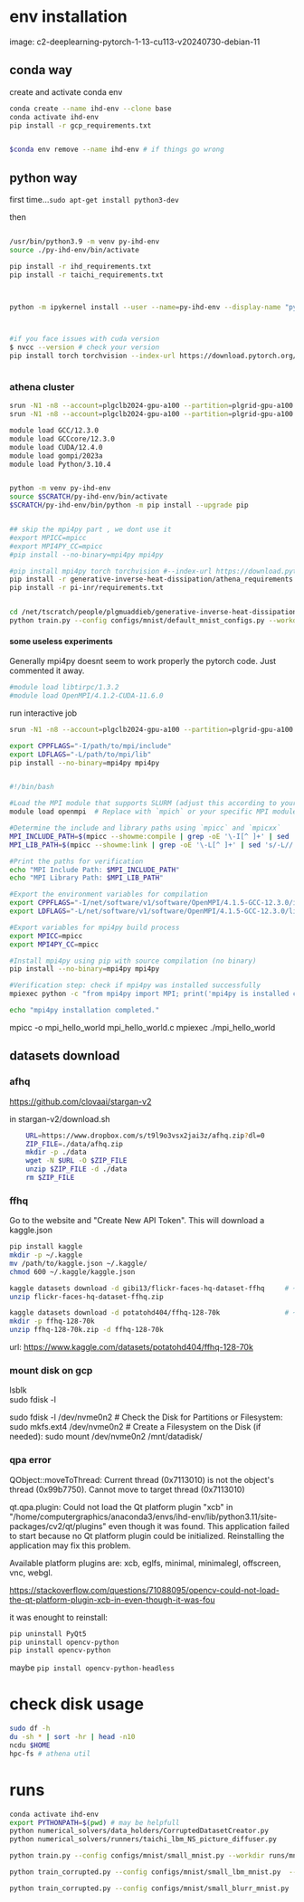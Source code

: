 
# env installation

image:
c2-deeplearning-pytorch-1-13-cu113-v20240730-debian-11

## conda way

create and activate conda env

```.sh
conda create --name ihd-env --clone base
conda activate ihd-env
pip install -r gcp_requirements.txt


$conda env remove --name ihd-env # if things go wrong
```

## python way

first time...`sudo apt-get install python3-dev`

then

```.sh

/usr/bin/python3.9 -m venv py-ihd-env
source ./py-ihd-env/bin/activate

pip install -r ihd_requirements.txt
pip install -r taichi_requirements.txt



python -m ipykernel install --user --name=py-ihd-env --display-name "py-ihd-env"



#if you face issues with cuda version
$ nvcc --version # check your version
pip install torch torchvision --index-url https://download.pytorch.org/whl/cu113 # and install the right one



```

### athena cluster

```.sh
srun -N1 -n8 --account=plgclb2024-gpu-a100 --partition=plgrid-gpu-a100 --gres=gpu:1 --time=08:00:00 --pty /bin/bash -l
srun -N1 -n8 --account=plgclb2024-gpu-a100 --partition=plgrid-gpu-a100 --gres=gpu:1 --time=01:00:00 --pty /bin/bash -l

module load GCC/12.3.0
module load GCCcore/12.3.0
module load CUDA/12.4.0
module load gompi/2023a
module load Python/3.10.4


python -m venv py-ihd-env
source $SCRATCH/py-ihd-env/bin/activate
$SCRATCH/py-ihd-env/bin/python -m pip install --upgrade pip


## skip the mpi4py part , we dont use it
#export MPICC=mpicc
#export MPI4PY_CC=mpicc
#pip install --no-binary=mpi4py mpi4py

#pip install mpi4py torch torchvision #--index-url https://download.pytorch.org/whl/cu124 # 116
pip install -r generative-inverse-heat-dissipation/athena_requirements.txt
pip install -r pi-inr/requirements.txt


cd /net/tscratch/people/plgmuaddieb/generative-inverse-heat-dissipation
python train.py --config configs/mnist/default_mnist_configs.py --workdir runs/mnist/default
```

#### some useless experiments

Generally mpi4py doesnt seem to work properly the pytorch code.
Just commented it away.

```.bash
#module load libtirpc/1.3.2
#module load OpenMPI/4.1.2-CUDA-11.6.0
```

run interactive job

```.bash
srun -N1 -n8 --account=plgclb2024-gpu-a100 --partition=plgrid-gpu-a100 --gres=gpu:1 --time=08:00:00 --pty /bin/bash -l
```

```.bash
export CPPFLAGS="-I/path/to/mpi/include"
export LDFLAGS="-L/path/to/mpi/lib"
pip install --no-binary=mpi4py mpi4py


#!/bin/bash

#Load the MPI module that supports SLURM (adjust this according to your environment)
module load openmpi  # Replace with `mpich` or your specific MPI module if needed

#Determine the include and library paths using `mpicc` and `mpicxx`
MPI_INCLUDE_PATH=$(mpicc --showme:compile | grep -oE '\-I[^ ]+' | sed 's/-I//')
MPI_LIB_PATH=$(mpicc --showme:link | grep -oE '\-L[^ ]+' | sed 's/-L//')

#Print the paths for verification
echo "MPI Include Path: $MPI_INCLUDE_PATH"
echo "MPI Library Path: $MPI_LIB_PATH"

#Export the environment variables for compilation 
export CPPFLAGS="-I/net/software/v1/software/OpenMPI/4.1.5-GCC-12.3.0/include"
export LDFLAGS="-L/net/software/v1/software/OpenMPI/4.1.5-GCC-12.3.0/lib -L/net/software/v1/software/hwloc/2.9.1-GCCcore-12.3.0/lib -L/net/software/v1/software/libevent/2.1.12-GCCcore-12.3.0/lib -Wl,-rpath -Wl,/net/software/v1/software/OpenMPI/4.1.5-GCC-12.3.0/lib -Wl,-rpath -Wl,/net/software/v1/software/hwloc/2.9.1-GCCcore-12.3.0/lib -Wl,-rpath -Wl,/net/software/v1/software/libevent/2.1.12-GCCcore-12.3.0/lib -Wl,--enable-new-dtags -lmpi"

#Export variables for mpi4py build process
export MPICC=mpicc
export MPI4PY_CC=mpicc

#Install mpi4py using pip with source compilation (no binary)
pip install --no-binary=mpi4py mpi4py

#Verification step: check if mpi4py was installed successfully
mpiexec python -c "from mpi4py import MPI; print('mpi4py is installed correctly.')" || echo "Installation failed."

echo "mpi4py installation completed."
```

mpicc -o mpi_hello_world mpi_hello_world.c
mpiexec ./mpi_hello_world

## datasets download

### afhq

https://github.com/clovaai/stargan-v2

in stargan-v2/download.sh

```.sh
    URL=https://www.dropbox.com/s/t9l9o3vsx2jai3z/afhq.zip?dl=0
    ZIP_FILE=./data/afhq.zip
    mkdir -p ./data
    wget -N $URL -O $ZIP_FILE
    unzip $ZIP_FILE -d ./data
    rm $ZIP_FILE
```

### ffhq

Go to the website and "Create New API Token". This will download a kaggle.json

```.sh
pip install kaggle
mkdir -p ~/.kaggle
mv /path/to/kaggle.json ~/.kaggle/
chmod 600 ~/.kaggle/kaggle.json

kaggle datasets download -d gibi13/flickr-faces-hq-dataset-ffhq     # ~80GB
unzip flickr-faces-hq-dataset-ffhq.zip

kaggle datasets download -d potatohd404/ffhq-128-70k                # ~2GB
mkdir -p ffhq-128-70k
unzip ffhq-128-70k.zip -d ffhq-128-70k
```

url:
<https://www.kaggle.com/datasets/potatohd404/ffhq-128-70k>

### mount disk on gcp

lsblk  
sudo fdisk -l

sudo fdisk -l /dev/nvme0n2 # Check the Disk for Partitions or Filesystem:
sudo mkfs.ext4 /dev/nvme0n2 # Create a Filesystem on the Disk (if needed):
sudo mount /dev/nvme0n2 /mnt/datadisk/

### qpa error

QObject::moveToThread: Current thread (0x7113010) is not the object's thread (0x99b7750).
Cannot move to target thread (0x7113010)

qt.qpa.plugin: Could not load the Qt platform plugin "xcb" in "/home/computergraphics/anaconda3/envs/ihd-env/lib/python3.11/site-packages/cv2/qt/plugins" even though it was found.
This application failed to start because no Qt platform plugin could be initialized. Reinstalling the application may fix this problem.

Available platform plugins are: xcb, eglfs, minimal, minimalegl, offscreen, vnc, webgl.

<https://stackoverflow.com/questions/71088095/opencv-could-not-load-the-qt-platform-plugin-xcb-in-even-though-it-was-fou>

it was enought to reinstall:

```.sh
pip uninstall PyQt5
pip uninstall opencv-python
pip install opencv-python
```

maybe `pip install opencv-python-headless`

# check disk usage

```.sh
sudo df -h
du -sh * | sort -hr | head -n10
ncdu $HOME
hpc-fs # athena util
```

# runs

```.sh
conda activate ihd-env
export PYTHONPATH=$(pwd) # may be helpfull
python numerical_solvers/data_holders/CorruptedDatasetCreator.py
python numerical_solvers/runners/taichi_lbm_NS_picture_diffuser.py

python train.py --config configs/mnist/small_mnist.py --workdir runs/mnist/small_mnist

python train_corrupted.py --config configs/mnist/small_lbm_mnist.py  --workdir runs/mnist/small_lbm_mnist  --forwardsolverconfig=configs/mnist/lbm_ns_config.py

python train_corrupted.py --config configs/mnist/small_blurr_mnist.py  --workdir runs/mnist/small_blurr_mnist  --forwardsolverconfig=configs/mnist/blurring_configs.py
```
